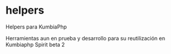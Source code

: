helpers
=======

Helpers para KumbiaPhp

Herramientas aun en prueba y desarrollo para su reutilización en Kumbiaphp Spirit beta 2
